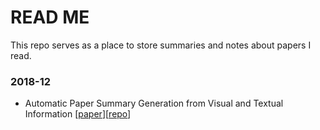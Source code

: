 # READ ME
This repo serves as a place to store summaries and notes about papers I read.

### 2018-12

* Automatic Paper Summary Generation from Visual and Textual Information [[paper](https://arxiv.org/abs/1811.06943v1)][[repo](https://cvpaperchallenge.github.io/AutoPaperSummaryGen/)]